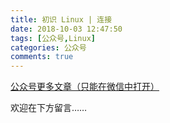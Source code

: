 ```yaml
---
title: 初识 Linux | 连接 
date: 2018-10-03 12:47:50
tags: [公众号,Linux]
categories: 公众号
comments: true
---
```


[公众号更多文章（只能在微信中打开）](https://mp.weixin.qq.com/mp/profile_ext?action=home&__biz=MzUyMTg5MjA5OA==&scene=123#wechat_redirect)

欢迎在下方留言…… 

<!---more--->